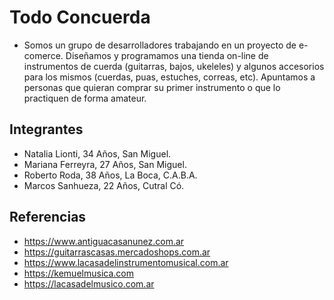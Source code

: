 # Todo Concuerda
- Somos un grupo de desarrolladores trabajando en un proyecto de e-comerce. Diseñamos y programamos una tienda on-line de instrumentos de cuerda (guitarras, bajos, ukeleles) y algunos accesorios para los mismos (cuerdas, puas, estuches, correas, etc). Apuntamos a personas que quieran comprar su primer instrumento o que lo practiquen de forma amateur.

## Integrantes
- Natalia Lionti, 34 Años, San Miguel.
- Mariana Ferreyra, 27 Años, San Miguel.
- Roberto Roda, 38 Años, La Boca, C.A.B.A.
- Marcos Sanhueza, 22 Años, Cutral Có.

## Referencias
- https://www.antiguacasanunez.com.ar
- https://guitarrascasas.mercadoshops.com.ar
- https://www.lacasadelinstrumentomusical.com.ar
- https://kemuelmusica.com
- https://lacasadelmusico.com.ar
